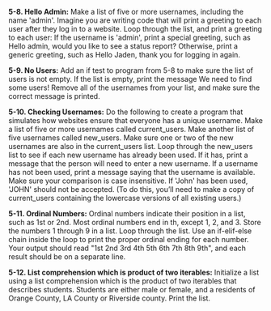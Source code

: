 **5-8. Hello Admin:**
Make a list of five or more usernames, including the name 'admin'. Imagine you are writing code that will print a greeting to each user after they log in to a website. Loop through the list, and print a greeting to each user:
If the username is 'admin', print a special greeting, such as Hello admin, would you like to see a status report?
Otherwise, print a generic greeting, such as Hello Jaden, thank you for logging in again.

**5-9. No Users:**
Add an if test to program from 5-8 to make sure the list of users is not empty.
If the list is empty, print the message We need to find some users!
Remove all of the usernames from your list, and make sure the correct message is printed.

**5-10. Checking Usernames:**
Do the following to create a program that simulates how websites ensure that everyone has a unique username.
Make a list of five or more usernames called current_users.
Make another list of five usernames called new_users. Make sure one or two of the new usernames are also in the current_users list.
Loop through the new_users list to see if each new username has already been used. If it has, print a message that the person will need to enter a new username. If a username has not been used, print a message saying that the username is available.
Make sure your comparison is case insensitive. If 'John' has been used, 'JOHN' should not be accepted. (To do this, you’ll need to make a copy of current_users containing the lowercase versions of all existing users.)

**5-11. Ordinal Numbers:**
Ordinal numbers indicate their position in a list, such as 1st or 2nd. Most ordinal numbers end in th, except 1, 2, and 3.
Store the numbers 1 through 9 in a list.
Loop through the list.
Use an if-elif-else chain inside the loop to print the proper ordinal ending for each number. Your output should read "1st 2nd 3rd 4th 5th 6th 7th 8th 9th", and each result should be on a separate line.

**5-12. List comprehension which is product of two iterables:**
Initialize a list using a list comprehension which is the product of two iterables that describes students.  Students are either male or female, and a residents of Orange County, LA County or Riverside county.  Print the list.